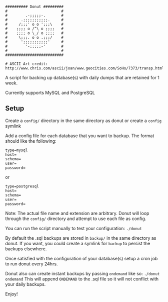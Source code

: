 ```
########## Donut #########
#                        #
#	     .-;;;;;-.       #
#	   .;;;;;;;;;;;.     #
#	  /;;;' o o ';;;\    #
#	 ;;;; o /^\ o ;;;;   #
#	 ;;;; o \_/ o ;;;;   #
#	  \;;;. o o .;;;/    #
#	   ';;;;;;;;;;;'     #
#	     '-;;;;;-'       #
#                        # 
##########################

# ASCII Art credit: http://www.chris.com/ascii/joan/www.geocities.com/SoHo/7373/transp.html#tire
```

A script for backing up database(s) with daily dumps that are retained for 1 week.

Currently supports MySQL and PostgreSQL

## Setup

Create a `config/` directory in the same directory as donut or create a `config` symlink

Add a config file for each database that you want to backup. The format should like the following:
```
type=mysql
host=
schema=
user=
password=
```

or

```
type=postgresql
host=
schema=
user=
password=
```

Note: The actual file name and extension are arbitrary. Donut will loop through the `config/` directory and attempt to 
use each file as config.

You can run the script manually to test your configuration: `./donut`

By default the .sql backups are stored in `backup/` in the same directory as donut. If you want, you could create a
symlink for `backup` to persist the backups elsewhere.

Once satisfied with the configuration of your database(s) setup a cron job to run donut every 24hrs. 
 
Donut also can create instant backups by passing `ondemand` like so: `./donut ondemand`
This will append `ONDEMAND` to the .sql file so it will not conflict with your daily backups.

Enjoy!
